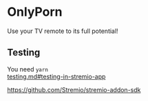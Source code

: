 # OnlyPorn
Use your TV remote to its full potential!

## Testing
You need `yarn`  
[testing.md#testing-in-stremio-app](https://github.com/Stremio/stremio-addon-sdk/blob/master/docs/testing.md#testing-in-stremio-app)

https://github.com/Stremio/stremio-addon-sdk
